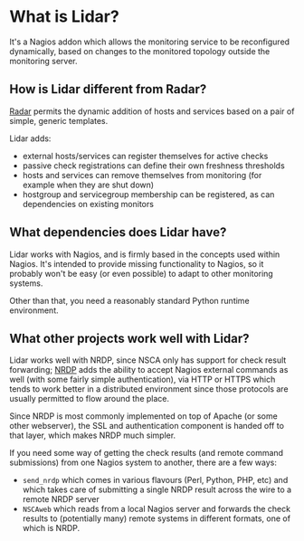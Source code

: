 What is Lidar?
==============

It's a Nagios addon which allows the monitoring service to be
reconfigured dynamically, based on changes to the monitored topology
outside the monitoring server.

How is Lidar different from Radar?
----------------------------------

[Radar](http://exchange.nagios.org/directory/Addons/Passive-Checks/Radar--2D-add-hosts-and-services-automatically/details "Link to Radar on nagios exchange")
permits the dynamic addition of hosts and services based on a pair of
simple, generic templates.

Lidar adds:

* external hosts/services can register themselves for active checks
* passive check registrations can define their own freshness thresholds
* hosts and services can remove themselves from monitoring (for example
  when they are shut down)
* hostgroup and servicegroup membership can be registered, as can
  dependencies on existing monitors

What dependencies does Lidar have?
----------------------------------

Lidar works with Nagios, and is firmly based in the concepts used within
Nagios. It's intended to provide missing functionality to Nagios, so it
probably won't be easy (or even possible) to adapt to other monitoring
systems. 

Other than that, you need a reasonably standard Python runtime
environment.

What other projects work well with Lidar?
-----------------------------------------

Lidar works well with NRDP, since NSCA only has support for check
result forwarding;
[NRDP](http://exchange.nagios.org/directory/Addons/Passive-Checks/NRDP--2D-Nagios-Remote-Data-Processor/details "Link to NRDP site")
adds the ability to accept Nagios external commands as well (with some
fairly simple authentication), via HTTP or
HTTPS which tends to work better in a distributed environment since
those protocols are usually permitted to flow around the place.

Since NRDP is most commonly implemented on top of Apache (or some other
webserver), the SSL and authentication component is handed off to that
layer, which makes NRDP much simpler.

If you need some way of getting the check results (and remote command
submissions) from one Nagios system to another, there are a few ways:

* `send_nrdp` which comes in various flavours (Perl, Python, PHP, etc)
  and which takes care of submitting a single NRDP result across the
  wire to a remote NRDP server
* `NSCAweb` which reads from a local Nagios server and forwards the
  check results to (potentially many) remote systems in different
  formats, one of which is NRDP.
